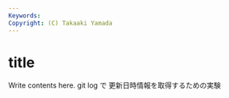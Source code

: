 ```yaml
---
Keywords: 
Copyright: (C) Takaaki Yamada
---
```


# title

Write contents here.
git log で 更新日時情報を取得するための実験
